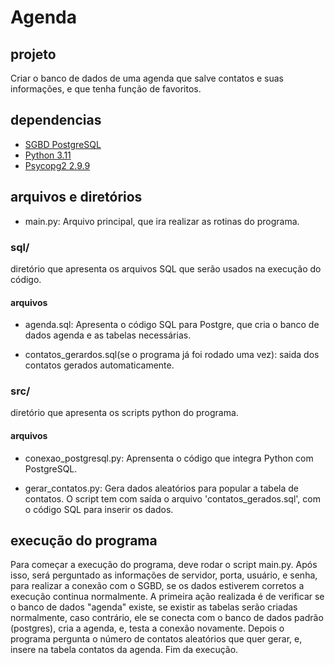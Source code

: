 # Agenda

## projeto

Criar o banco de dados de uma agenda que salve contatos e suas informações, e que tenha função de favoritos.

## dependencias

- [SGBD PostgreSQL](https://www.postgresql.org/)
- [Python 3.11](https://www.python.org/)
- [Psycopg2 2.9.9](https://pypi.org/project/psycopg2/2.9.9/)

## arquivos e diretórios

- main.py: Arquivo principal, que ira realizar as rotinas do programa.

### sql/

diretório que apresenta os arquivos SQL que serão usados na execução do código.

#### arquivos

- agenda.sql: Apresenta o código SQL para Postgre, que cria o banco de dados agenda e as tabelas necessárias.

- contatos_gerardos.sql(se o programa já foi rodado uma vez): saida dos contatos gerados automaticamente.

### src/

diretório que apresenta os scripts python do programa.

#### arquivos

- conexao_postgresql.py: Aprensenta o código que integra Python com PostgreSQL.

- gerar_contatos.py: Gera dados aleatórios para popular a tabela de contatos. O script tem com saída o arquivo 'contatos_gerados.sql', com o código SQL para inserir os dados.

## execução do programa

Para começar a execução do programa, deve rodar o script main.py. Após isso, será perguntado as informações de servidor, porta, usuário, e senha, para realizar a conexão com o SGBD, se os dados estiverem corretos a execução continua normalmente. A primeira ação realizada é de verificar se o banco de dados "agenda" existe, se existir as tabelas serão criadas normalmente, caso contrário, ele se conecta com o banco de dados padrão (postgres), cria a agenda, e, testa a conexão novamente. Depois o programa pergunta o número de contatos aleatórios que quer gerar, e, insere na tabela contatos da agenda. Fim da execução.

